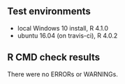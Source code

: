 ## Test environments
* local Windows 10 install, R 4.1.0
* ubuntu 16.04 (on travis-ci), R 4.0.2

## R CMD check results
There were no ERRORs or WARNINGs. 
